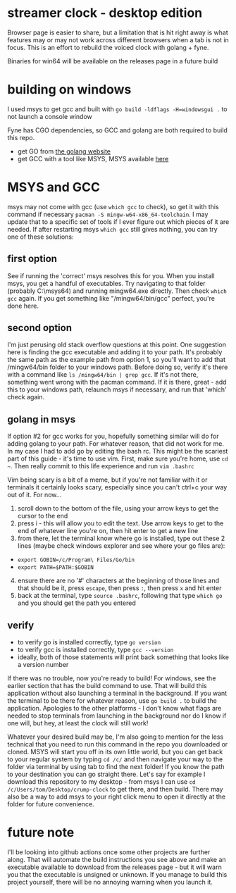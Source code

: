 # streamer clock - desktop edition
Browser page is easier to share, but a limitation that is hit right away is what features may or may not work across different browsers when a tab is not in focus. This is an effort to rebuild the voiced clock with golang + fyne. 

Binaries for win64 will be available on the releases page in a future build

# building on windows

I used msys to get gcc and built with `go build -ldflags -H=windowsgui .` to not launch a console window

Fyne has CGO dependencies, so GCC and golang are both required to build this repo. 

- get GO from [the golang website](https://golang.org/)
- get GCC with a tool like MSYS, MSYS available [here](https://www.msys2.org/)

# MSYS and GCC
msys may not come with gcc (use `which gcc` to check), so get it with this command if necessary `pacman -S mingw-w64-x86_64-toolchain`. I may update that to a specific set of tools if I ever figure out which pieces of it are needed. If after restarting msys `which gcc` still gives nothing, you can try one of these solutions:

## first option

See if running the 'correct' msys resolves this for you. When you install msys, you get a handful of executables. Try navigating to that folder (probably C:\msys64) and running mingw64.exe directly. Then check `which gcc` again. If you get something like "/mingw64/bin/gcc" perfect, you're done here.

## second option

I'm just perusing old stack overflow questions at this point. One suggestion here is finding the gcc executable and adding it to your path. It's probably the same path as the example path from option 1, so you'll want to add that /mingw64/bin folder to your windows path. Before doing so, verify it's there with a command like `ls /mingw64/bin | grep gcc`. If it's not there, something went wrong with the pacman command. If it is there, great - add this to your windows path, relaunch msys if necessary, and run that 'which' check again. 

## golang in msys

If option #2 for gcc works for you, hopefully something similar will do for adding golang to your path. For whatever reason, that did not work for me. In my case I had to add go by editing the bash rc. This might be the scariest part of this guide - it's time to use vim. First, make sure you're home, use `cd ~`. Then really commit to this life experience and run `vim .bashrc`

Vim being scary is a bit of a meme, but if you're not familiar with it or terminals it certainly looks scary, especially since you can't ctrl+c your way out of it. For now...

1. scroll down to the bottom of the file, using your arrow keys to get the cursor to the end
2. press i - this will allow you to edit the text. Use arrow keys to get to the end of whatever line you're on, then hit enter to get a new line
3. from there, let the terminal know where go is installed, type out these 2 lines (maybe check windows explorer and see where your go files are):
- `export GOBIN=/c/Program\ Files/Go/bin`
- `export PATH=$PATH:$GOBIN`
4. ensure there are no '#' characters at the beginning of those lines and that should be it, press `escape`, then press `:`, then press `x` and hit enter
5. back at the terminal, type `source .bashrc`, following that type `which go` and you should get the path you entered

## verify

- to verify go is installed correctly, type `go version`
- to verify gcc is installed correctly, type `gcc --version`
- ideally, both of those statements will print back something that looks like a version number

If there was no trouble, now you're ready to build! For windows, see the earlier section that has the build command to use. That will build this application without also launching a terminal in the background. If you want the terminal to be there for whatever reason, use `go build .` to build the application. Apologies to the other platforms - I don't know what flags are needed to stop terminals from launching in the background nor do I know if one will, but hey, at least the clock will still work! 

Whatever your desired build may be, I'm also going to mention for the less technical that you need to run this command in the repo you downloaded or cloned. MSYS will start you off in its own little world, but you can get back to your regular system by typing `cd /c/` and then navigate your way to the folder via terminal by using tab to find the next folder! If you know the path to your destination you can go straight there. Let's say for example I download this repository to my desktop - from msys I can use `cd /c/Users/tom/Desktop/crump-clock` to get there, and then build. There may also be a way to add msys to your right click menu to open it directly at the folder for future convenience.

# future note

I'll be looking into github actions once some other projects are further along. That will automate the build instructions you see above and make an executable available to download from the releases page - but it will warn you that the executable is unsigned or unknown. If you manage to build this project yourself, there will be no annoying warning when you launch it. 
